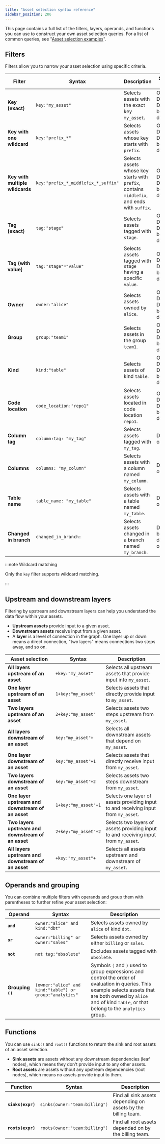 ```yaml
---
title: "Asset selection syntax reference"
sidebar_position: 200
---
```


This page contains a full list of the filters, layers, operands, and functions you can use to construct your own asset selection queries. For a list of common queries, see "[Asset selection examples](examples)".

## Filters

Filters allow you to narrow your asset selection using specific criteria.

| Filter | Syntax | Description | Supported views |
|--------|--------|-------------|-----------------|
| **Key (exact)** | `key:"my_asset"` | Selects assets with the exact key `my_asset`. | OSS, Dagster+, Dagster+ branch deployments |
| **Key with one wildcard** | `key:"prefix_*"`| Selects assets whose key starts with `prefix`. | OSS, Dagster+, Dagster+ branch deployments |
| **Key with multiple wildcards** | `key:"prefix_*_middlefix_*_suffix"` | Selects assets whose key starts with `prefix`, contains `middlefix`, and ends with `suffix`. | OSS, Dagster+, Dagster+ branch deployments |
| **Tag (exact)** | `tag:"stage"` | Selects assets tagged with `stage`. | OSS, Dagster+, Dagster+ branch deployments |
| **Tag (with value)** | `tag:"stage"="value"` | Selects assets tagged with `stage` having a specific `value`. | OSS, Dagster+, Dagster+ branch deployments |
| **Owner** | `owner:"alice"` | Selects assets owned by `alice`. | OSS, Dagster+, Dagster+ branch deployments |
| **Group** | `group:"team1"` | Selects assets in the group `team1`. | OSS, Dagster+, Dagster+ branch deployments |
| **Kind** |  `kind:"table"` |  Selects assets of kind `table`. | OSS, Dagster+, Dagster+ branch deployments |
| **Code location** | `code_location:"repo1"` | Selects assets located in code location `repo1`. | OSS, Dagster+, Dagster+ branch deployments |
| **Column tag** | `column:tag: "my_tag"` | Selects assets tagged with `my_tag`. | Dagster+ only |
| **Columns** | `columns: "my_column"` | Selects assets with a column named `my_column`. | Dagster+ only |
| **Table name** | `table_name: "my_table"` | Selects assets with a table named `my_table`. | Dagster+ only |
| **Changed in branch** | `changed_in_branch:` | Selects assets changed in a branch named `my_branch`. | Dagster+ branch deployments only |

:::note Wildcard matching

Only the `key` filter supports wildcard matching.

:::

## Upstream and downstream layers

Filtering by upstream and downstream layers can help you understand the data flow within your assets.

- **Upstream assets** provide input to a given asset.
- **Downstream assets** receive input from a given asset.
- A **layer** is a level of connection in the graph. One layer up or down means a direct connection, "two layers" means connections two steps away, and so on.

| Asset selection | Syntax | Description |
|------|--------|-------------|
| **All layers upstream of an asset** | `+key:"my_asset"` | Selects all upstream assets that provide input into `my_asset`. |
| **One layer upstream of an asset** | `1+key:"my_asset"` | Selects assets that directly provide input to `my_asset`. |
| **Two layers upstream of an asset** | `2+key:"my_asset"` | Selects assets two steps upstream from `my_asset`. |
| **All layers downstream of an asset** | `key:"my_asset"+` | Selects all downstream assets that depend on `my_asset`. |
| **One layer downstream of an asset** | `key:"my_asset"+1` | Selects assets that directly receive input from `my_asset`. |
| **Two layers downstream of an asset** | `key:"my_asset"+2` | Selects assets two steps downstream from `my_asset`. |
| **One layer upstream and downstream of an asset** | `1+key:"my_asset"+1` | Selects one layer of assets providing input to and receiving input from `my_asset`. |
| **Two layers upstream and downstream of an asset** | `2+key:"my_asset"+2` | Selects two layers of assets providing input to and receiving input from `my_asset`. |
| **All layers upstream and downstream of an asset** | `+key:"my_asset"+` | Selects all assets upstream and downstream of `my_asset`. |

## Operands and grouping

You can combine multiple filters with operands and group them with parentheses to further refine your asset selection:

| Operand | Syntax | Description |
|---------|--------|-------------|
| **`and`** | `owner:"alice" and kind:"dbt"` | Selects assets owned by `alice` of kind `dbt`. |
| **`or`** | `owner:"billing" or owner:"sales"` | Selects assets owned by either `billing` or `sales`. |
| **`not`** | `not tag:"obsolete"` | Excludes assets tagged with `obsolete`. |
| **Grouping `()`** | `(owner:"alice" and kind:"table") or group:"analytics"` | Symbols `(` and `)` used to group expressions and control the order of evaluation in queries. This example selects assets that are both owned by `alice` and of kind `table`, or that belong to the `analytics` group. |

## Functions

You can use `sink()` and `root()` functions to return the sink and root assets of an asset selection.

- **Sink assets** are assets without any downstream dependencies (leaf nodes), which means they don't provide input to any other assets.
- **Root assets** are assets without any upstream dependencies (root nodes), which means no assets provide input to them.

| Function | Syntax | Description |
|--------|-------------|-----------|
| **`sinks(expr)`** | `sinks(owner:"team:billing")` | Find all sink assets depending on assets by the billing team. |
| **`roots(expr)`** | `roots(owner:"team:billing")` | Find all root assets depended on by the billing team. |
